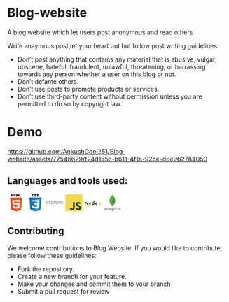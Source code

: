 # Blog-website
A blog website which let users post anonymous and read others
 <p class="home"> Write anaymous post,let your heart out but follow post writing guidelines:</p>
    <ul>
        <li class="home">Don’t post anything that contains any material that is abusive, vulgar, obscene, hateful, fraudulent, unlawful, threatening, or harrassing towards any person whether a user on this blog or not.</li>
        <li class="home">Don’t defame others.</li>
        <li class="home">Don’t use posts to promote products or services.</li>
        <li class="home">Don’t use third-party content without permission unless you are permitted to do so by copyright law.</li>
    </ul>

# Demo


https://github.com/AnkushGoel251/Blog-website/assets/77546629/f24d155c-b611-4f1a-92ce-d6e962784050


## Languages and tools used:
<img src="https://raw.githubusercontent.com/devicons/devicon/master/icons/html5/html5-original-wordmark.svg" alt="html5" width="40" height="40"/>     <img src="https://raw.githubusercontent.com/devicons/devicon/master/icons/css3/css3-original-wordmark.svg" alt="css3" width="40" height="40"/>     <img src="https://raw.githubusercontent.com/devicons/devicon/master/icons/express/express-original-wordmark.svg" alt="express" width="40" height="40"/>    <img src="https://raw.githubusercontent.com/devicons/devicon/master/icons/javascript/javascript-original.svg" alt="javascript" width="40" height="40"/>    <img src="https://raw.githubusercontent.com/devicons/devicon/master/icons/nodejs/nodejs-original-wordmark.svg" alt="nodejs" width="40" height="40"/>       <img src="https://raw.githubusercontent.com/devicons/devicon/master/icons/mongodb/mongodb-original-wordmark.svg" alt="mongodb" width="40" height="40"/>


## Contributing
We welcome contributions to Blog Website. If you would like to contribute, please follow these guidelines:

<ul>
        <li class="home">Fork the repository.</li>
        <li class="home">Create a new branch for your feature.</li>
        <li class="home">Make your changes and commit them to your branch</li>
        <li class="home">Submit a pull request for review</li>
</ul>
